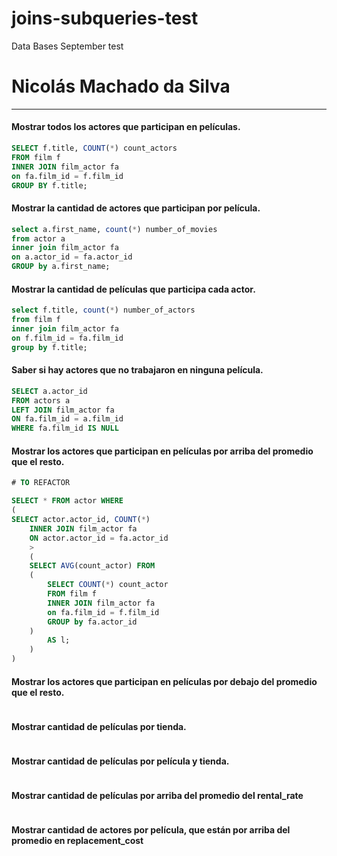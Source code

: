 # joins-subqueries-test
Data Bases September test

# Nicolás Machado da Silva
---

 #### Mostrar todos los actores que participan en películas.
```sql
SELECT f.title, COUNT(*) count_actors
FROM film f
INNER JOIN film_actor fa
on fa.film_id = f.film_id
GROUP BY f.title;
```
 #### Mostrar la cantidad de actores que participan por película.
```sql
select a.first_name, count(*) number_of_movies
from actor a
inner join film_actor fa
on a.actor_id = fa.actor_id
GROUP by a.first_name;
```
#### Mostrar la cantidad de películas que participa cada actor.
```sql
select f.title, count(*) number_of_actors
from film f
inner join film_actor fa
on f.film_id = fa.film_id
group by f.title;
```
#### Saber si hay actores que no trabajaron en ninguna película. 
```sql
SELECT a.actor_id
FROM actors a
LEFT JOIN film_actor fa
ON fa.film_id = a.film_id
WHERE fa.film_id IS NULL
```
#### Mostrar los actores que participan en películas por arriba del promedio que el resto.
```sql
# TO REFACTOR

SELECT * FROM actor WHERE
(
SELECT actor.actor_id, COUNT(*) 
    INNER JOIN film_actor fa
    ON actor.actor_id = fa.actor_id 
    >
    (
    SELECT AVG(count_actor) FROM
	(
		SELECT COUNT(*) count_actor
		FROM film f
		INNER JOIN film_actor fa
		on fa.film_id = f.film_id
		GROUP by fa.actor_id
	) 
        AS l;
    )
)
```
#### Mostrar los actores que participan en películas por debajo del promedio que el resto.
```bash

```
#### Mostrar cantidad de películas por tienda.
```bash

```
#### Mostrar cantidad de películas por película y tienda.
```bash

```
#### Mostrar cantidad de películas por arriba del promedio del rental_rate
```bash

```

#### Mostrar cantidad de actores por película, que están por arriba del promedio en replacement_cost
